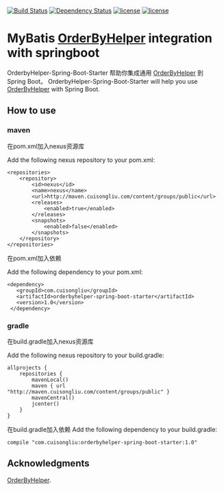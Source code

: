 [![Build Status](https://travis-ci.org/cuisongliu/orderbyhelper-boot-starter.svg?branch=master)](https://travis-ci.org/cuisongliu/orderbyhelper-boot-starter)
[![Dependency Status](https://www.versioneye.com/user/projects/5916d430e1638f00530324f9/badge.svg?style=flat-square)](https://www.versioneye.com/user/projects/5916d430e1638f00530324f9)
[![license](https://img.shields.io/badge/gradle-3.3-brightgreen.svg)](https://gradle.org)
[![license](https://img.shields.io/github/license/mashape/apistatus.svg)](https://opensource.org/licenses/mit-license.php)

# MyBatis [OrderByHelper](https://github.com/abel533/OrderByHelper)  integration  with springboot

OrderbyHelper-Spring-Boot-Starter 帮助你集成通用 [OrderByHelper](https://github.com/abel533/OrderByHelper) 到 Spring Boot。
OrderbyHelper-Spring-Boot-Starter will help you use [OrderByHelper](https://github.com/abel533/OrderByHelper) with Spring Boot.

## How to use

### maven

在pom.xml加入nexus资源库

Add the following nexus repository to your pom.xml:

    <repositories>
        <repository>
            <id>nexus</id>
            <name>nexus</name>
            <url>http://maven.cuisongliu.com/content/groups/public</url>
            <releases>
                <enabled>true</enabled>
            </releases>
            <snapshots>
                <enabled>false</enabled>
            </snapshots>
        </repository>
    </repositories>

在pom.xml加入依赖

Add the following dependency to your pom.xml:

    <dependency>
       <groupId>com.cuisongliu</groupId>
       <artifactId>orderbyhelper-spring-boot-starter</artifactId>
       <version>1.0</version>
     </dependency>

### gradle

在build.gradle加入nexus资源库

Add the following nexus repository to your build.gradle:

    allprojects {
        repositories {
            mavenLocal()
            maven { url "http://maven.cuisongliu.com/content/groups/public" }
            mavenCentral()
            jcenter()
        }
    }
    

在build.gradle加入依赖
Add the following dependency to your build.gradle:
    
    compile "com.cuisongliu:orderbyhelper-spring-boot-starter:1.0"
    
## Acknowledgments

 [OrderByHelper](https://github.com/abel533/OrderByHelper).